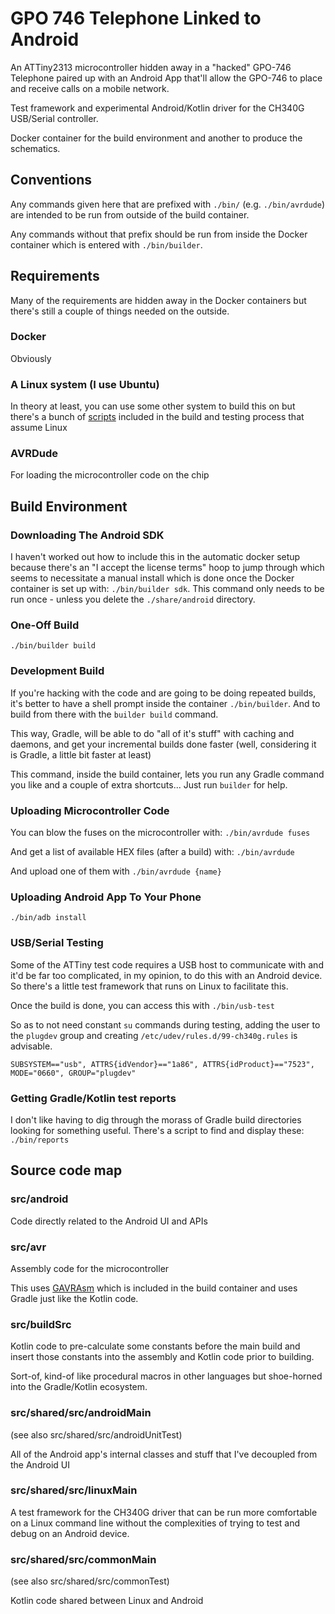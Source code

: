 # GPO 746 Telephone Linked to Android

An ATTiny2313 microcontroller hidden away in a "hacked" GPO-746 Telephone
paired up with an Android App that'll allow the GPO-746 to place and receive
calls on a mobile network.

Test framework and experimental Android/Kotlin driver for the CH340G USB/Serial
controller.

Docker container for the build environment
and another to produce the schematics.

## Conventions

Any commands given here that are prefixed with `./bin/` (e.g. `./bin/avrdude`)
are intended to be run from outside of the build container.

Any commands without that prefix should be run from inside the Docker container
which is entered with `./bin/builder`.

## Requirements

Many of the requirements are hidden away in the Docker containers but there's
still a couple of things needed on the outside.

### Docker

Obviously

### A Linux system (I use Ubuntu)

In theory at least, you can use some other
system to build this on but there's a bunch of
[scripts](https://github.com/andy-preston/gpo-746-android/tree/convert_it_all_to_kotlin/bin)
included in the build and testing process that assume Linux

### AVRDude

For loading the microcontroller code on the chip

## Build Environment

### Downloading The Android SDK

I haven't worked out how to include this in the automatic docker setup because
there's an "I accept the license terms" hoop to jump through which seems to
necessitate a manual install which is done once the Docker container is set up
with: `./bin/builder sdk`. This command only needs to be run once - unless
you delete the `./share/android` directory.

### One-Off Build

`./bin/builder build`

### Development Build

If you're hacking with the code and are going to be doing repeated builds,
it's better to have a shell prompt inside the container `./bin/builder`.
And to build from there with the `builder build` command.

This way, Gradle, will be able to do "all of it's stuff" with caching and
daemons, and get your incremental builds done faster (well, considering it
is Gradle, a little bit faster at least)

This command, inside the build container, lets you run any Gradle command
you like and a couple of extra shortcuts... Just run `builder` for help.

### Uploading Microcontroller Code

You can blow the fuses on the microcontroller with: `./bin/avrdude fuses`

And get a list of available HEX files (after a build) with: `./bin/avrdude`

And upload one of them with `./bin/avrdude {name}`

### Uploading Android App To Your Phone

`./bin/adb install`

### USB/Serial Testing

Some of the ATTiny test code requires a USB host to communicate with and it'd
be far too complicated, in my opinion, to do this with an Android device. So
there's a little test framework that runs on Linux to facilitate this.

Once the build is done, you can access this with `./bin/usb-test`

So as to not need constant `su` commands during testing, adding the user to the
`plugdev` group and creating `/etc/udev/rules.d/99-ch340g.rules` is advisable.

```text
SUBSYSTEM=="usb", ATTRS{idVendor}=="1a86", ATTRS{idProduct}=="7523", MODE="0660", GROUP="plugdev"
```

### Getting Gradle/Kotlin test reports

I don't like having to dig through the morass of Gradle build directories
looking for something useful. There's a script to find and display these:
`./bin/reports`

## Source code map

### src/android

Code directly related to the Android UI and APIs

### src/avr

Assembly code for the microcontroller

This uses
[GAVRAsm](http://www.avr-asm-tutorial.net/gavrasm/index_en.html)
which is included in the build container and uses Gradle just like
the Kotlin code.

### src/buildSrc

Kotlin code to pre-calculate some constants before the main build and insert
those constants into the assembly and Kotlin code prior to building.

Sort-of, kind-of like procedural macros in other languages but shoe-horned into
the Gradle/Kotlin ecosystem.

### src/shared/src/androidMain

(see also src/shared/src/androidUnitTest)

All of the Android app's internal classes and stuff that I've decoupled from
the Android UI

### src/shared/src/linuxMain

A test framework for the CH340G driver that can be run more comfortable on a
Linux command line without the complexities of trying to test and debug on an
Android device.

### src/shared/src/commonMain

(see also src/shared/src/commonTest)

Kotlin code shared between Linux and Android
